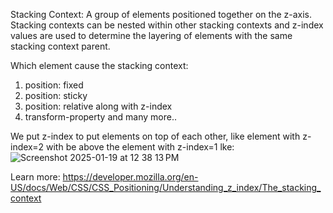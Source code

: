 Stacking Context: 
A group of elements positioned together on the z-axis. Stacking contexts can be nested within other stacking contexts and 
z-index values are used to determine the layering of elements with the same stacking context parent. 

Which element cause the stacking context:
1. position: fixed
2. position: sticky
3. position: relative along with z-index
4. transform-property and many more..

We put z-index to put elements on top of each other, like element with z-index=2 with be above the element with z-index=1 lke:
![Screenshot 2025-01-19 at 12 38 13 PM](https://github.com/user-attachments/assets/5dc5a859-101b-47be-acbe-21284940752b)


Learn more: https://developer.mozilla.org/en-US/docs/Web/CSS/CSS_Positioning/Understanding_z_index/The_stacking_context
